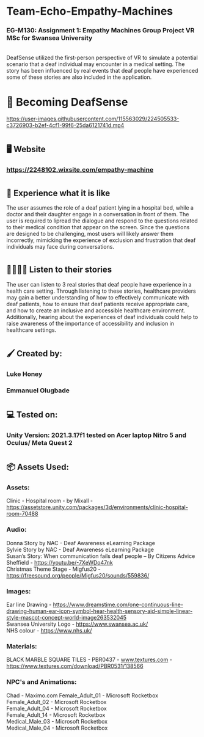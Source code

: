 # Team-Echo-Empathy-Machines

### EG-M130: Assignment 1: Empathy Machines Group Project VR MSc for Swansea University 
<br/>
DeafSense utilized the first-person perspective of VR to simulate a potential scenario that a deaf individual may encounter in a medical setting. The story has been influenced by real events that deaf people have experienced some of these stories are also included in the application. <br/>

# :ear_with_hearing_aid: Becoming DeafSense


https://user-images.githubusercontent.com/115563029/224505533-c3726903-b2ef-4cf1-99f6-25da6121741d.mp4


#
## :desktop_computer: Website
### https://2248102.wixsite.com/empathy-machine
#
## :hospital: Experience what it is like
The user assumes the role of a deaf patient lying in a hospital bed, while a doctor and their daughter engage in a conversation in front of them. The user is required to lipread the dialogue and respond to the questions related to their medical condition that appear on the screen. Since the questions are designed to be challenging, most users will likely answer them incorrectly, mimicking the experience of exclusion and frustration that deaf individuals may face during conversations. 
#
## :family_man_man_girl_boy: Listen to their stories
The user can listen to 3 real stories that deaf people have experience in a health care setting. Through listening to these stories, healthcare providers may gain a better understanding of how to effectively communicate with deaf patients, how to ensure that deaf patients receive appropriate care, and how to create an inclusive and accessible healthcare environment. Additionally, hearing about the experiences of deaf individuals could help to raise awareness of the importance of accessibility and inclusion in healthcare settings.
#
## :paintbrush: Created by:
### Luke Honey
### Emmanuel Olugbade
#
## :computer: Tested on:
### Unity Version: 2021.3.17f1 tested on Acer laptop Nitro 5 and Oculus/ Meta Quest 2
#
## 	:package: Assets Used:
### Assets:
Clinic - Hospital room - by Mixall - https://assetstore.unity.com/packages/3d/environments/clinic-hospital-room-70488 <br/>

### Audio:
Donna Story by NAC - Deaf Awareness eLearning Package <br/>
Sylvie Story by NAC - Deaf Awareness eLearning Package <br/>
Susan’s Story: When communication fails deaf people – By Citizens Advice Sheffield - https://youtu.be/-7XeWDo47nk <br/>
Christmas Theme Stage - Migfus20 - https://freesound.org/people/Migfus20/sounds/559836/ <br/>

### Images:
Ear line Drawing - https://www.dreamstime.com/one-continuous-line-drawing-human-ear-icon-symbol-hear-health-sensory-aid-simple-linear-style-mascot-concept-world-image263532045 <br/>
Swansea University Logo - https://www.swansea.ac.uk/ <br/>
NHS colour - https://www.nhs.uk/ <br/>


### Materials:
BLACK MARBLE SQUARE TILES - PBR0437 - www.textures.com - https://www.textures.com/download/PBR0531/138566 <br/>

### NPC's and Animations: 
Chad - Maximo.com 
Female_Adult_01 - Microsoft Rocketbox <br/>
Female_Adult_02 - Microsoft Rocketbox <br/>
Female_Adult_04 - Microsoft Rocketbox <br/>
Female_Adult_14 - Microsoft Rocketbox <br/>
Medical_Male_03 - Microsoft Rocketbox <br/>
Medical_Male_04 - Microsoft Rocketbox <br/>
#
